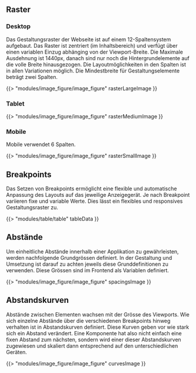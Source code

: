 <h2 class='atm-heading atm-heading--bordered'>Raster</h2>

<h3 class='atm-heading'>Desktop</h3>

Das Gestaltungsraster der Webseite ist auf einem 12-Spaltensystem aufgebaut. Das Raster ist zentriert (im Inhaltsbereich) und verfügt über einen variablen Einzug abhänging von der Viewport-Breite. Die Maximale Ausdehnung ist 1440px, danach sind nur noch die Hintergrundelemente auf die volle Breite hinausgezogen. Die Layoutmöglichkeiten in den Spalten ist in allen Variationen möglich. Die Mindestbreite für Gestaltungselemente beträgt zwei Spalten.

{{> "modules/image_figure/image_figure" rasterLargeImage }}

<h3 class='atm-heading'>Tablet</h3>

{{> "modules/image_figure/image_figure" rasterMediumImage }}

<h3 class='atm-heading'>Mobile</h3>

Mobile verwendet 6 Spalten.

{{> "modules/image_figure/image_figure" rasterSmallImage }}

<h2 class='atm-heading atm-heading--bordered'>Breakpoints</h2>

Das Setzen von Breakpoints ermöglicht eine flexible und automatische Anpassung des Layouts auf das jeweilige Anzeigegerät. Je nach Breakpoint variieren fixe und variable Werte. Dies lässt ein flexibles und responsives Gestaltungsraster zu.

{{> "modules/table/table" tableData }}

<h2 class='atm-heading atm-heading--bordered'>Abstände</h2>

Um einheitliche Abstände innerhalb einer Applikation zu gewährleisten, werden nachfolgende Grundgrössen definiert. In der Gestaltung und Umsetzung ist darauf zu achten jeweils diese Grunddefinitionen zu verwenden. Diese Grössen sind im Frontend als Variablen definiert.

{{> "modules/image_figure/image_figure" spacingsImage }}

<h2 class='atm-heading atm-heading--bordered'>Abstandskurven</h2>

Abstände zwischen Elementen wachsen mit der Grösse des Viewports. Wie sich einzelne Abstände über die verschiedenen Breakpoints hinweg verhalten ist in Abstandskurven definiert. Diese Kurven geben vor wie stark sich ein Abstand verändert. Eine Komponente hat also nicht einfach eine fixen Abstand zum nächsten, sondern wird einer dieser Abstandskurven zugewiesen und skaliert dann entsprechend auf den unterschiedlichen Geräten.

{{> "modules/image_figure/image_figure" curvesImage }}
